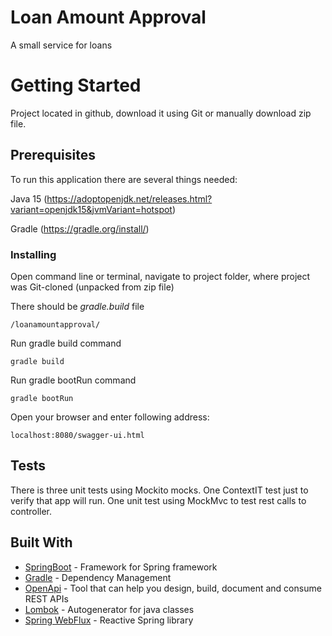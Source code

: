 # Loan Amount Approval
A small service for loans

# Getting Started
Project located in github, download it using Git or manually download zip file.

## Prerequisites
To run this application there are several things needed:

Java 15 (https://adoptopenjdk.net/releases.html?variant=openjdk15&jvmVariant=hotspot)

Gradle (https://gradle.org/install/)

### Installing
Open command line or terminal, navigate to project folder, where project was Git-cloned (unpacked from zip file)

There should be _gradle.build_ file
```
/loanamountapproval/
```
Run gradle build command
```
gradle build
```
Run gradle bootRun command
```
gradle bootRun
```
Open your browser and enter following address:
```
localhost:8080/swagger-ui.html
```
## Tests
There is three unit tests using Mockito mocks. One ContextIT test just to verify that app will run.
One unit test using MockMvc to test rest calls to controller.

## Built With
* [SpringBoot](https://spring.io/projects/spring-boot) - Framework for Spring framework
* [Gradle](https://gradle.org/) - Dependency Management
* [OpenApi](https://swagger.io/specification/) - Tool that can help you design, build, document and consume REST APIs
* [Lombok](https://projectlombok.org) - Autogenerator for java classes
* [Spring WebFlux](https://docs.spring.io/spring-framework/docs/current/reference/html/web-reactive.html) - Reactive Spring library
